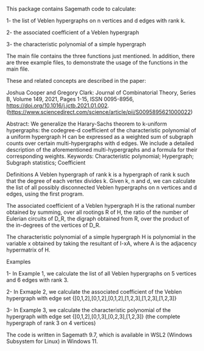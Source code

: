 This package contains Sagemath code to calculate:

1- the list of Veblen hypergraphs on n vertices and d edges with rank k.

2- the associated coefficient of a Veblen hypergraph

3- the characteristic polynomial of a simple hypergraph

The main file contains the three functions just mentioned. In addition, there are three example files, to demonstrate the usage of the functions in the main file. 

These and related concepts are described in the paper:

Joshua Cooper and Gregory Clark:
Journal of Combinatorial Theory, Series B,
Volume 149,
2021,
Pages 1-15,
ISSN 0095-8956,
https://doi.org/10.1016/j.jctb.2021.01.002.
(https://www.sciencedirect.com/science/article/pii/S0095895621000022)

Abstract: We generalize the Harary-Sachs theorem to k-uniform hypergraphs: the codegree-d coefficient of the characteristic polynomial of a uniform hypergraph H can be expressed as a weighted sum of subgraph counts over certain multi-hypergraphs with d edges. We include a detailed description of the aforementioned multi-hypergraphs and a formula for their corresponding weights.
Keywords: Characteristic polynomial; Hypergraph; Subgraph statistics; Coefficient

Definitions
A Veblen hypergraph of rank k is a hypergraph of rank k such that the degree of each vertex divides k. Given k, n and d, we can calculate the list of all possibly disconnected Veblen hypergraphs on n vertices and d edges, using the first program. 

The associated coefficient of a Veblen hypergraph H is the rational number obtained by summing, over all rootings R of H, the ratio of the number of Eulerian circuits of D_R, the digraph obtained from R, over the product of the in-degrees of the vertices of D_R. 

The characteristic polynomial of a simple hypergraph H is polynomial in the variable x obtained by taking the resultant of I-xA, where A is the adjacency hypermatrix of H. 

Examples

1- In Example 1, we calculate the list of all Veblen hypergraphs on 5 vertices and 6 edges with rank 3.

2- In Exmaple 2, we calculate the associated coefficient of the Veblen hypergraph with edge set {[0,1,2],[0,1,2],[0,1,2],[1,2,3],[1,2,3],[1,2,3]}

3- In Example 3, we calculate the characteristic polynomial of the hypergraph with edge set {[0,1,2],[0,1,3],[0,2,3],[1,2,3]} (the complete hypergraph of rank 3 on 4 vertices)

The code is written in Sagemath 9.7, which is available in WSL2 (Windows Subsystem for Linux) in Windows 11.
